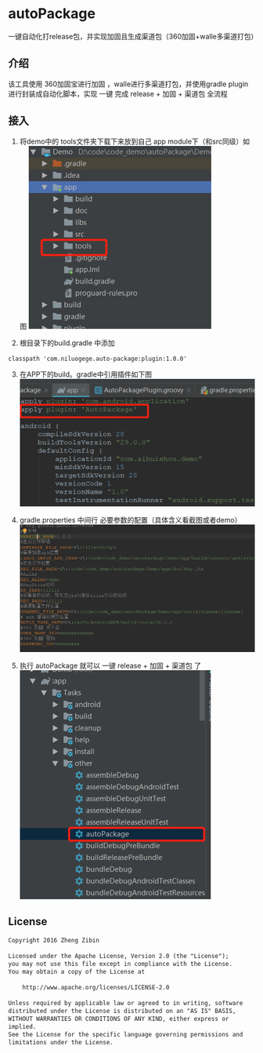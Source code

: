 # autoPackage
一键自动化打release包，并实现加固且生成渠道包（360加固+walle多渠道打包）

## 介绍
该工具使用 360加固宝进行加固 ，walle进行多渠道打包，并使用gradle plugin进行封装成自动化脚本，实现 一键 完成 release + 加固 + 渠道包 全流程 

## 接入
1. 将demo中的 tools文件夹下载下来放到自己 app module下（和src同级）如图
![如图](https://github.com/NiLuogege/autoPackage/blob/master/AutoPackage/screenshots/1.jpg)

2. 根目录下的build.gradle 中添加
```
classpath 'com.niluogege.auto-package:plugin:1.0.0'
```
3. 在APP下的build。gradle中引用插件如下图 
![如图](https://github.com/NiLuogege/autoPackage/blob/master/AutoPackage/screenshots/4.jpg)

4. gradle.properties 中间行 必要参数的配置（具体含义看截图或者demo）     
![如图](https://github.com/NiLuogege/autoPackage/blob/master/AutoPackage/screenshots/2.jpg)

5. 执行 autoPackage 就可以 一键  release + 加固 + 渠道包 了          
![如图](https://github.com/NiLuogege/autoPackage/blob/master/AutoPackage/screenshots/3.jpg)


## License
```
Copyright 2016 Zheng Zibin

Licensed under the Apache License, Version 2.0 (the "License");
you may not use this file except in compliance with the License.
You may obtain a copy of the License at

    http://www.apache.org/licenses/LICENSE-2.0

Unless required by applicable law or agreed to in writing, software
distributed under the License is distributed on an "AS IS" BASIS,
WITHOUT WARRANTIES OR CONDITIONS OF ANY KIND, either express or implied.
See the License for the specific language governing permissions and
limitations under the License.
```

